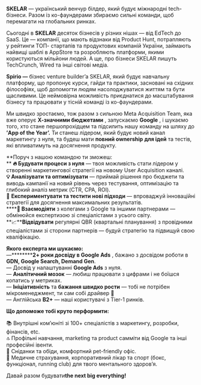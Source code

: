 **SKELAR** — український венчур білдер, який будує міжнародні tech-бізнеси.
Разом із ко-фаундерами збираємо сильні команди, щоб перемагати на глобальних
ринках.  
  
Сьогодні в **SKELAR** десяток бізнесів у різних нішах — від EdTech до SaaS. Це
— компанії, що мають відзнаки від Product Hunt, потрапляють у рейтинги ТОП-
стартапів та продуктових компаній України, займають найвищі шаблі в AppStore
та розробляють платформи, якими користуються мільйони людей. А ще, про бізнеси
SKELAR пишуть TechCrunch, Wired та інші світові медіа.

**Spirio —** бізнес venture builder’a SKELAR, який будує навчальну платформу,
що пропонує курси, гайди та практики, засновані на східних філософіях, щоб
допомогти людям насолоджуватися життям та бути щасливими. Це неймовірна
можливість приєднатися до масштабування бізнесу та працювати у тісній команді
із ко-фаундерами.

Ми швидко зростаємо, тож разом з сильною Meta Acquisition Team, яка вже оперує
**Х-значними бюджетами** , запускаємо **Google** , і шукаємо того, хто стане
першопрохідцем та підсилить нашу команду на шляху до **’App of the Year’.** Ти
станеш лідером, який будує новий канал маркетингу з нуля, та будеш мати
**повний ownership** **для ідей** та тестів, які впливатимуть на досягнення
продукту.

**Поруч з нашою командою ти зможеш:  
** **🔥 Будувати процеси з нуля** — твоя можливість стати лідером у створенні
маркетингової стратегії на новому User Acquisition каналі.  
**💡 Аналізувати та оптимізувати** — приймай рішення про бюджети та виводь
кампанії на новий рівень через тестування, оптимізацію та глибокий аналіз
метрик (CTR, CPA, ROI).  
🚀 **Експериментувати та тестити нові підходи** — впроваджуй інноваційні
стратегії для досягнення максимальних результатів.  
******🤝 Взаємодіяти** з колегами з Google та іншими партнерами — обмінюйся
експертизою зі спеціалістами з усього світу.  
**📈****Відвідувати** регулярні QBR (квартальні планування) з провідними
спеціалістами зі сторони партнерів — будуй стратегію та підвищуй свою
кваліфікацію.

**Якого експерта ми шукаємо:**  
—**********2+ роки досвіду в Google Ads** , бажано з досвідом роботи в **GDN,
Google Search, Demand Gen**.  
— Досвід у налаштуванні **Google Ads** з нуля.  
— **Аналітичний мозок** — любиш працювати з цифрами і не боїшся копатись у
метриках.  
— **Ініціативність** та **бажання швидко рости** — тобі не потрібен
мікроменеджмент, ти сам собі драйвер 🚗  
— Англійська **B2+** — наші користувачі з Tier-1 ринків.

**Що допоможе тобі круто перформити:**

📚 Внутрішні ком’юніті зі 100+ спеціалістів з маркетингу, розробки, фінансів,
etc.  
🔝 Профільні навчання, marketing та product самміти від Google та інші
професійні івенти.  
💛 Сніданки та обіди, комфортний pet-friendly офіс.  
💪 Медичне страхування, корпоративний лікар та спорт (бокс, функціонал, running
club) для твого ментального здоров’я.

  
Давай разом будувати**the next big everything!**